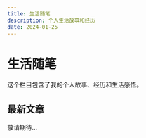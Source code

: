```yaml
---
title: 生活随笔
description: 个人生活故事和经历
date: 2024-01-25
---
```


# 生活随笔

这个栏目包含了我的个人故事、经历和生活感悟。

## 最新文章

敬请期待...
